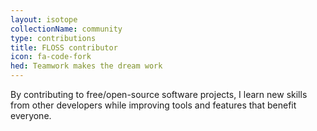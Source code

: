```yaml
---
layout: isotope
collectionName: community
type: contributions
title: FLOSS contributor
icon: fa-code-fork
hed: Teamwork makes the dream work
---
```


By contributing to free/open-source software projects, I learn new skills from other developers while improving tools and features that benefit everyone.